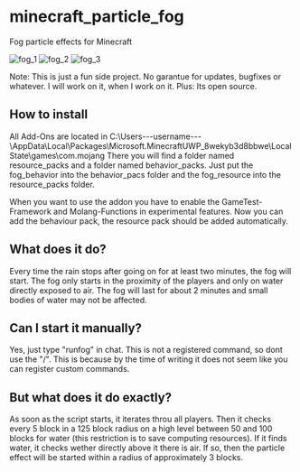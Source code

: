 # minecraft_particle_fog

Fog particle effects for Minecraft

![fog_1](https://user-images.githubusercontent.com/25495079/166561036-379c942b-c8a3-4240-b137-601161f963c9.PNG)
![fog_2](https://user-images.githubusercontent.com/25495079/166561039-f9dd3ba5-26b3-4507-b3e8-03025001cebc.PNG)
![fog_3](https://user-images.githubusercontent.com/25495079/166561041-82b5cf00-0d84-44ff-acba-c1b1f0cccd2b.PNG)

Note: This is just a fun side project. No garantue for updates, bugfixes or whatever. I will work on it, when I work on it. Plus: Its open source.

## How to install
All Add-Ons are located in C:\Users\---username---\AppData\Local\Packages\Microsoft.MinecraftUWP_8wekyb3d8bbwe\LocalState\games\com.mojang
There you will find a folder named resource_packs and a folder named behavior_packs.
Just put the fog_behavior into the behavior_pacs folder and the fog_resource into the resource_packs folder.

When you want to use the addon you have to enable the GameTest-Framework and Molang-Functions in experimental features.
Now you can add the behaviour pack, the resource pack should be added automatically.

## What does it do?
Every time the rain stops after going on for at least two minutes, the fog will start.
The fog only starts in the proximity of the players and only on water directly exposed to air.
The fog will last for about 2 minutes and small bodies of water may not be affected.

## Can I start it manually?
Yes, just type "runfog" in chat. 
This is not a registered command, so dont use the "/".
This is because by the time of writing it does not seem like you can register custom commands.

## But what does it do exactly?
As soon as the script starts, it iterates throu all players. 
Then it checks every 5 block in a 125 block radius on a high level between 50 and 100 blocks for water (this restriction is to save computing resources).
If it finds water, it checks wether directly above it there is air. 
If so, then the particle effect will be started within a radius of approximately 3 blocks.

